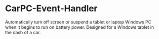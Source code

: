 # CarPC-Event-Handler
Automatically turn off screen or suspend a tablet or laptop Windows PC when it begins to run on battery power.  Designed for a Windows tablet in the dash of a car.
